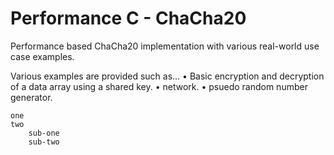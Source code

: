 # Performance C - ChaCha20
Performance based ChaCha20 implementation with various real-world use case examples.


Various examples are provided such as...
• Basic encryption and decryption of a data array using a shared key.
• network.
• psuedo random number generator.

    one
    two
        sub-one
        sub-two


